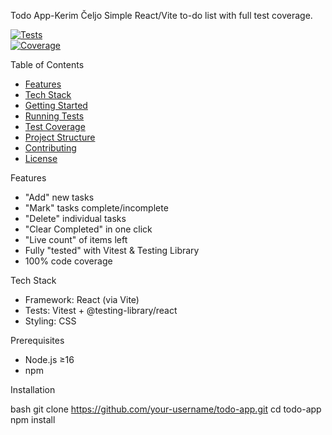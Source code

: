Todo App-Kerim Čeljo
Simple React/Vite to-do list with full test coverage.

[![Tests](https://img.shields.io/badge/tests-passing-brightgreen)](#)  
[![Coverage](https://img.shields.io/badge/coverage-100%25-brightgreen)](#)

Table of Contents

- [Features](#features)  
- [Tech Stack](#tech-stack)  
- [Getting Started](#getting-started)  
- [Running Tests](#running-tests)  
- [Test Coverage](#test-coverage)  
- [Project Structure](#project-structure)  
- [Contributing](#contributing)  
- [License](#license)  

Features

- "Add" new tasks  
- "Mark" tasks complete/incomplete  
- "Delete" individual tasks  
- "Clear Completed" in one click  
- "Live count" of items left  
- Fully "tested" with Vitest & Testing Library  
- 100% code coverage  

Tech Stack

- Framework: React (via Vite)  
- Tests: Vitest + @testing-library/react  
- Styling: CSS
  
Prerequisites

- Node.js ≥16  
- npm  

Installation

bash
git clone https://github.com/your-username/todo-app.git
cd todo-app
npm install
